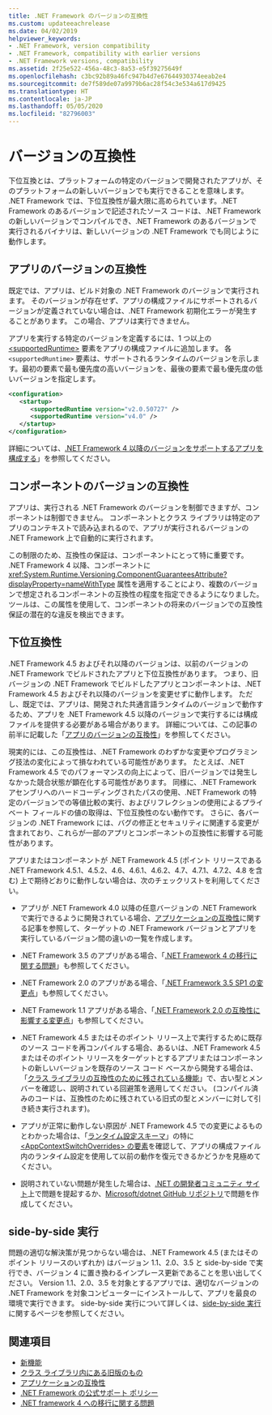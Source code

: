 ```yaml
---
title: .NET Framework のバージョンの互換性
ms.custom: updateeachrelease
ms.date: 04/02/2019
helpviewer_keywords:
- .NET Framework, version compatibility
- .NET Framework, compatibility with earlier versions
- .NET Framework versions, compatibility
ms.assetid: 2f25e522-456a-48c3-8a53-e5f39275649f
ms.openlocfilehash: c3bc92b89a46fc947b4d7e67644930374eeab2e4
ms.sourcegitcommit: de7f589de07a9979b6ac28f54c3e534a617d9425
ms.translationtype: HT
ms.contentlocale: ja-JP
ms.lasthandoff: 05/05/2020
ms.locfileid: "82796003"
---
```

# <a name="version-compatibility"></a>バージョンの互換性

下位互換とは、プラットフォームの特定のバージョンで開発されたアプリが、そのプラットフォームの新しいバージョンでも実行できることを意味します。  .NET Framework では、下位互換性が最大限に高められています。.NET Framework のあるバージョンで記述されたソース コードは、.NET Framework の新しいバージョンでコンパイルでき、.NET Framework のあるバージョンで実行されるバイナリは、新しいバージョンの .NET Framework でも同じように動作します。

## <a name="version-compatibility-for-apps"></a><a name="Apps"></a> アプリのバージョンの互換性

既定では、アプリは、ビルド対象の .NET Framework のバージョンで実行されます。 そのバージョンが存在せず、アプリの構成ファイルにサポートされるバージョンが定義されていない場合は、.NET Framework 初期化エラーが発生することがあります。 この場合、アプリは実行できません。

アプリを実行する特定のバージョンを定義するには、1 つ以上の [\<supportedRuntime>](../configure-apps/file-schema/startup/supportedruntime-element.md) 要素をアプリの構成ファイルに追加します。 各 `<supportedRuntime>` 要素は、サポートされるランタイムのバージョンを示します。最初の要素で最も優先度の高いバージョンを、最後の要素で最も優先度の低いバージョンを指定します。

```xml
<configuration>
   <startup>
      <supportedRuntime version="v2.0.50727" />
      <supportedRuntime version="v4.0" />
   </startup>
</configuration>
```

詳細については、[.NET Framework 4 以降のバージョンをサポートするアプリを構成する](how-to-configure-an-app-to-support-net-framework-4-or-4-5.md)」を参照してください。

## <a name="version-compatibility-for-components"></a>コンポーネントのバージョンの互換性

アプリは、実行される .NET Framework のバージョンを制御できますが、コンポーネントは制御できません。 コンポーネントとクラス ライブラリは特定のアプリのコンテキストで読み込まれるので、アプリが実行されるバージョンの .NET Framework 上で自動的に実行されます。

この制限のため、互換性の保証は、コンポーネントにとって特に重要です。 .NET Framework 4 以降、コンポーネントに <xref:System.Runtime.Versioning.ComponentGuaranteesAttribute?displayProperty=nameWithType> 属性を適用することにより、複数のバージョンで想定されるコンポーネントの互換性の程度を指定できるようになりました。 ツールは、この属性を使用して、コンポーネントの将来のバージョンでの互換性保証の潜在的な違反を検出できます。

## <a name="backward-compatibility"></a>下位互換性

.NET Framework 4.5 およびそれ以降のバージョンは、以前のバージョンの .NET Framework でビルドされたアプリと下位互換性があります。 つまり、旧バージョンの .NET Framework でビルドしたアプリとコンポーネントは、.NET Framework 4.5 およびそれ以降のバージョンを変更せずに動作します。 ただし、既定では、アプリは、開発された共通言語ランタイムのバージョンで動作するため、アプリを .NET Framework 4.5 以降のバージョンで実行するには構成ファイルを提供する必要がある場合があります。 詳細については、この記事の前半に記載した「[アプリのバージョンの互換性](#Apps)」を参照してください。

現実的には、この互換性は、.NET Framework のわずかな変更やプログラミング技法の変化によって損なわれている可能性があります。 たとえば、.NET Framework 4.5 でのパフォーマンスの向上によって、旧バージョンでは発生しなかった競合状態が顕在化する可能性があります。 同様に、.NET Framework アセンブリへのハードコーディングされたパスの使用、.NET Framework の特定のバージョンでの等値比較の実行、およびリフレクションの使用によるプライベート フィールドの値の取得は、下位互換性のない動作です。 さらに、各バージョンの .NET Framework には、バグの修正とセキュリティに関連する変更が含まれており、これらが一部のアプリとコンポーネントの互換性に影響する可能性があります。

アプリまたはコンポーネントが .NET Framework 4.5 (ポイント リリースである .NET Framework 4.5.1、4.5.2、4.6、4.6.1、4.6.2、4.7、4.7.1、4.7.2、4.8 を含む) 上で期待どおりに動作しない場合は、次のチェックリストを利用してください。

- アプリが .NET Framework 4.0 以降の任意バージョンの .NET Framework で実行できるように開発されている場合、[アプリケーションの互換性](application-compatibility.md)に関する記事を参照して、ターゲットの .NET Framework バージョンとアプリを実行しているバージョン間の違いの一覧を作成します。

- .NET Framework 3.5 のアプリがある場合、「[.NET Framework 4 の移行に関する問題](net-framework-4-migration-issues.md)」も参照してください。

- .NET Framework 2.0 のアプリがある場合、「[.NET Framework 3.5 SP1 の変更点](https://docs.microsoft.com/previous-versions/dotnet/articles/dd310284(v=msdn.10))」も参照してください。

- .NET Framework 1.1 アプリがある場合、「[.NET Framework 2.0 の互換性に影響する変更点](https://docs.microsoft.com/previous-versions/aa570326(v=msdn.10))」も参照してください。

- .NET Framework 4.5 またはそのポイント リリース上で実行するために既存のソース コードを再コンパイルする場合、あるいは、.NET Framework 4.5 またはそのポイント リリースをターゲットとするアプリまたはコンポーネントの新しいバージョンを既存のソース コード ベースから開発する場合は、「[クラス ライブラリの互換性のために残されている機能](../whats-new/whats-obsolete.md)」で、古い型とメンバーを確認し、説明されている回避策を適用してください。 (コンパイル済みのコードは、互換性のために残されている旧式の型とメンバーに対して引き続き実行されます)。

- アプリが正常に動作しない原因が .NET Framework 4.5 での変更によるものとわかった場合は、「[ランタイム設定スキーマ](../configure-apps/file-schema/runtime/index.md)」の特に[\<AppContextSwitchOverrides> の要素](../configure-apps/file-schema/runtime/appcontextswitchoverrides-element.md)を確認して、アプリの構成ファイル内のランタイム設定を使用して以前の動作を復元できるかどうかを見極めてください。

- 説明されていない問題が発生した場合は、[.NET の開発者コミュニティ サイト](https://developercommunity.visualstudio.com/spaces/61/index.html)上で問題を提起するか、[Microsoft/dotnet GitHub リポジトリ](https://github.com/microsoft/dotnet/issues)で問題を作成してください。

## <a name="side-by-side-execution"></a>side-by-side 実行

問題の適切な解決策が見つからない場合は、.NET Framework 4.5 (またはそのポイント リリースのいずれか) はバージョン 1.1、2.0、3.5 と side-by-side で実行でき、バージョン 4 に置き換わるインプレース更新であることを思い出してください。 Version 1.1、2.0、3.5 を対象とするアプリでは、適切なバージョンの .NET Framework を対象コンピューターにインストールして、アプリを最良の環境で実行できます。 side-by-side 実行について詳しくは、[side-by-side 実行](../deployment/side-by-side-execution.md)に関するページを参照してください。

## <a name="see-also"></a>関連項目

- [新機能](../whats-new/index.md)
- [クラス ライブラリ内にある旧版のもの](../whats-new/whats-obsolete.md)
- [アプリケーションの互換性](application-compatibility.md)
- [.NET Framework の公式サポート ポリシー](https://dotnet.microsoft.com/platform/support/policy/dotnet-framework)
- [.NET framework 4 への移行に関する問題](net-framework-4-migration-issues.md)
